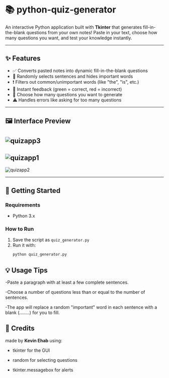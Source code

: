 # 📚 python-quiz-generator

An interactive Python application built with **Tkinter** that generates fill-in-the-blank questions from your own notes! Paste in your text, choose how many questions you want, and test your knowledge instantly.

---

## ✨ Features

- ✅ Converts pasted notes into dynamic fill-in-the-blank questions  
- 🎲 Randomly selects sentences and hides important words  
- ❗ Filters out common/unimportant words (like "the", "is", etc.)  
- 💬 Instant feedback (green = correct, red = incorrect)  
- 📌 Choose how many questions you want to generate  
- ⚠️ Handles errors like asking for too many questions

---

## 🖼️ Interface Preview
![quizapp3](https://github.com/user-attachments/assets/8742fd7d-5349-482b-abc5-bbd7b0e8ccce)
--
![quizapp1](https://github.com/user-attachments/assets/c16dcb6e-5367-4409-9ae2-1d0f32efd4c3)
--
![quizapp2](https://github.com/user-attachments/assets/1fa74043-cfe6-4bcf-a4d0-d397978cfec1)


---

## 🚀 Getting Started

### Requirements
- Python 3.x

### How to Run
1. Save the script as `quiz_generator.py`
2. Run it with:
   ```bash
   python quiz_generator.py
## 💡 Usage Tips
-Paste a paragraph with at least a few complete sentences.

-Choose a number of questions less than or equal to the number of sentences.

-The app will replace a random "important" word in each sentence with a blank (........) for you to fill.

## 🙌 Credits
made by **Kevin Ehab** using:

- tkinter for the GUI

- random for selecting questions

- tkinter.messagebox for alerts

